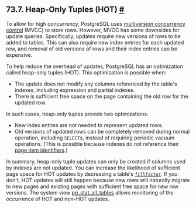 ## 73.7. Heap-Only Tuples (HOT) [#](#STORAGE-HOT)

To allow for high concurrency, PostgreSQL uses [multiversion concurrency control](mvcc-intro "13.1. Introduction") (MVCC) to store rows. However, MVCC has some downsides for update queries. Specifically, updates require new versions of rows to be added to tables. This can also require new index entries for each updated row, and removal of old versions of rows and their index entries can be expensive.

To help reduce the overhead of updates, PostgreSQL has an optimization called heap-only tuples (HOT). This optimization is possible when:

* The update does not modify any columns referenced by the table's indexes, including expression and partial indexes.
* There is sufficient free space on the page containing the old row for the updated row.

In such cases, heap-only tuples provide two optimizations:

* New index entries are not needed to represent updated rows.
* Old versions of updated rows can be completely removed during normal operation, including `SELECT`s, instead of requiring periodic vacuum operations. (This is possible because indexes do not reference their [page item identifiers](storage-page-layout "73.6. Database Page Layout").)

In summary, heap-only tuple updates can only be created if columns used by indexes are not updated. You can increase the likelihood of sufficient page space for HOT updates by decreasing a table's [`fillfactor`](sql-createtable#RELOPTION-FILLFACTOR). If you don't, HOT updates will still happen because new rows will naturally migrate to new pages and existing pages with sufficient free space for new row versions. The system view [pg\_stat\_all\_tables](monitoring-stats#MONITORING-PG-STAT-ALL-TABLES-VIEW "28.2.18. pg_stat_all_tables") allows monitoring of the occurrence of HOT and non-HOT updates.